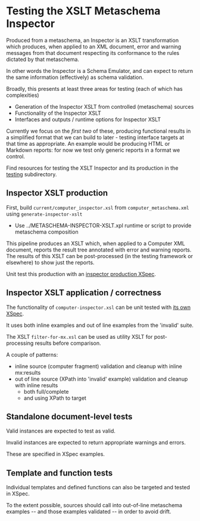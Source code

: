 # Testing the XSLT Metaschema Inspector

Produced from a metaschema, an Inspector is an XSLT transformation which produces, when applied to an XML document, error and warning messages from that document respecting its conformance to the rules dictated by that metaschema.

In other words the Inspector is a Schema Emulator, and can expect to return the same information (effectively) as schema validation.

Broadly, this presents at least three areas for testing (each of which has complexities)
- Generation of the Inspector XSLT from controlled (metaschema) sources
- Functionality of the Inspector XSLT
- Interfaces and outputs / runtime options for Inspector XSLT

Currently we focus on the *first two* of these, producing functional results in a simplified format that we can build to later - testing interface targets at that time as appropriate. An example would be producing HTML or Markdown reports: for now we test only generic reports in a format we control.

Find resources for testing the XSLT Inspector and its production in the [testing](testing) subdirectory.

## Inspector XSLT production

First, build `current/computer_inspector.xsl` from `computer_metaschema.xml` using `generate-inspector-xslt`
  - Use ../METASCHEMA-INSPECTOR-XSLT.xpl runtime or script to provide metaschema composition

This pipeline produces an XSLT which, when applied to a Computer XML document, reports the result tree annotated with error and warning reports. The results of this XSLT can be post-processed (in the testing framework or elsewhere) to show just the reports.

Unit test this production with an [inspector production XSpec](testing/produce-inspector.xspec).

## Inspector XSLT application / correctness

The functionality of `computer-inspector.xsl` can be unit tested with [its own XSpec]().

It uses both inline examples and out of line examples from the 'invalid' suite.

The XSLT `filter-for-mx.xsl` can be used as utility XSLT for post-processing results before comparison.

A couple of patterns:

- inline source (computer fragment) validation and cleanup with inline mx:results
- out of line source (XPath into 'invalid' example) validation and cleanup with inline results
  - both full/complete
  - and using XPath to target

## Standalone document-level tests

Valid instances are expected to test as valid.

Invalid instances are expected to return appropriate warnings and errors.

These are specified in XSpec examples.

## Template and function tests

Individual templates and defined functions can also be targeted and tested in XSpec.

To the extent possible, sources should call into out-of-line metaschema examples -- and those examples validated -- in order to avoid drift.
